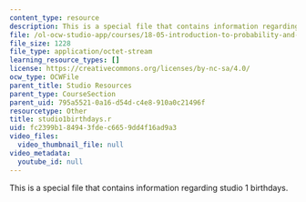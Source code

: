 ```yaml
---
content_type: resource
description: This is a special file that contains information regarding studio 1 birthdays.
file: /ol-ocw-studio-app/courses/18-05-introduction-to-probability-and-statistics-spring-2014/fc2399b184943fdec6659dd4f16ad9a3_studio1birthdays.r
file_size: 1228
file_type: application/octet-stream
learning_resource_types: []
license: https://creativecommons.org/licenses/by-nc-sa/4.0/
ocw_type: OCWFile
parent_title: Studio Resources
parent_type: CourseSection
parent_uid: 795a5521-0a16-d54d-c4e8-910a0c21496f
resourcetype: Other
title: studio1birthdays.r
uid: fc2399b1-8494-3fde-c665-9dd4f16ad9a3
video_files:
  video_thumbnail_file: null
video_metadata:
  youtube_id: null
---
```

This is a special file that contains information regarding studio 1 birthdays.